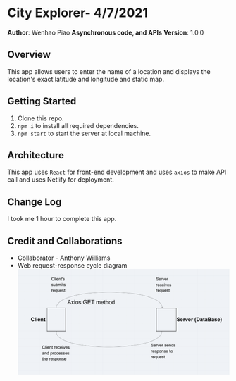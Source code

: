 # City Explorer- 4/7/2021    

**Author**: Wenhao Piao
**Asynchronous code, and APIs**
**Version**: 1.0.0  

## Overview
This app allows users to enter the name of a location and displays the location's exact latitude and longitude and static map.    

## Getting Started
1. Clone this repo.   
2. `npm i` to install all required dependencies.    
3. `npm start` to start the server at local machine.

## Architecture
This app uses `React` for front-end development and uses `axios` to make API call and uses Netlify for deployment.    

## Change Log
I took me 1 hour to complete this app.    

## Credit and Collaborations    
* Collaborator - Anthony Williams   
* Web request-response cycle diagram    
![request-response-cycle](./src/request-response-cycle.png)
